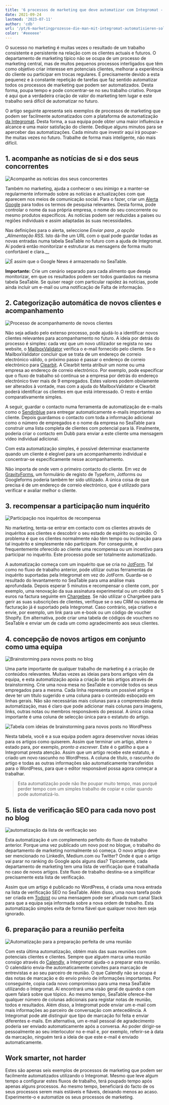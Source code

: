 ```yaml
---
title: '6 processos de marketing que deve automatizar com Integromat - SeaTable'
date: 2021-09-24
lastmod: '2023-07-11'
author: 'cdb'
url: '/pt/6-marketingprozesse-die-man-mit-integromat-automatisieren-sollte'
color: '#eeeeee'
---
```


O sucesso no marketing é muitas vezes o resultado de um trabalho consistente e persistente na relação com os clientes actuais e futuros. O departamento de marketing típico não se ocupa de um processo de marketing central, mas de muitos pequenos processos interligados que têm como objetivo criar interesse em potenciais clientes, melhorar a experiência do cliente ou participar em trocas regulares. É precisamente devido a esta pequenez e à constante repetição de tarefas que faz sentido automatizar todos os processos de marketing que podem ser automatizados. Desta forma, poupa tempo e pode concentrar-se no seu trabalho criativo. Porque é aqui que a verdadeira criação de valor do marketing tem lugar e este trabalho será difícil de automatizar no futuro.

O artigo seguinte apresenta seis exemplos de processos de marketing que podem ser facilmente automatizados com a plataforma de automatização [da Integromat](https://integromat.io/). Desta forma, a sua equipa pode obter uma maior influência e alcance e uma maior satisfação do cliente. Dedique alguns minutos para se aperceber das automatizações. Cada minuto que investir aqui irá poupar-lhe muitas vezes no futuro. Trabalhe de forma mais inteligente, não mais difícil.

## 1\. acompanhe as notícias de si e dos seus concorrentes

![Acompanhe as notícias dos seus concorrentes](https://seatable.io/wp-content/uploads/2021/09/monitor-the-news-of-your-competition-711x290.png)

Também no marketing, ajuda a conhecer o seu inimigo e a manter-se regularmente informado sobre as notícias e actualizações com que aparecem nos meios de comunicação social. Para o fazer, criar um [Alerta Google](https://www.google.de/alerts) para todos os termos de pesquisa relevantes. Desta forma, pode controlar o nome da sua própria empresa, o nome do seu concorrente ou mesmo produtos específicos. As notícias podem ser reduzidas a países ou regiões individuais e assim adaptadas às suas necessidades.

Nas definições para o alerta, seleccione _Enviar para \_a opção \_Alimentação RSS_. Isto dá-lhe um URL com o qual pode guardar todas as novas entradas numa tabela SeaTable no futuro com a ajuda de Integromat. Aí poderá então monitorizar e estruturar as mensagens de forma muito confortável e clara.\_\_

![É assim que o Google News é armazenado no SeaTable.](https://seatable.io/wp-content/uploads/2021/09/google-news-seatable.png)

**Importante:** Crie um cenário separado para cada alimento que deseja monitorizar, em que os resultados podem ser todos guardados na mesma tabela SeaTable. Se quiser reagir com particular rapidez às notícias, pode ainda incluir um e-mail ou uma notificação de Falta de informação.

## 2\. Categorização automática de novos clientes e acompanhamento

![Processo de acompanhamento de novos clientes](https://seatable.io/wp-content/uploads/2021/09/follow-up-on-customers.png)

Não seja adiado pelo extenso processo, pode ajudá-lo a identificar novos clientes relevantes para acompanhamento no futuro. A ideia por detrás do processo é simples: cada vez que um novo utilizador se regista no seu website, o [MailboxValidator](https://www.mailboxvalidator.com/) verifica o e-mail fornecido pelo cliente. Se o MailboxValidator concluir que se trata de um endereço de correio electrónico válido, o próximo passo é passar o endereço de correio electrónico para [Clearbit](https://clearbit.com/). A Clearbit tenta atribuir um nome ou uma empresa ao endereço de correio electrónico. Por exemplo, pode especificar que o fluxo de trabalho só continua se a empresa por detrás do endereço electrónico tiver mais de 9 empregados. Estes valores podem obviamente ser alterados à vontade, mas com a ajuda do MailboxValidator e Clearbit poderá identificar os clientes em que está interessado. O resto é então comparativamente simples.

A seguir, guardar o contacto numa ferramenta de automatização de e-mails como o [Sendinblue](https://de.sendinblue.com/) para entregar automaticamente e-mails importantes ao cliente. Depois guardamos o contacto com toda a informação adicional como o número de empregados e o nome da empresa no SeaTable para construir uma lista completa de clientes com potencial para lá. Finalmente, poderia criar o contacto em Dubb para enviar a este cliente uma mensagem vídeo individual adicional.

Com esta automatização simples, é possível determinar exactamente quando um cliente é elegível para um acompanhamento individual e concentrar-se especificamente nesse acompanhamento.

Não importa de onde vem o primeiro contacto do cliente. Em vez de [GravityForms](https://www.gravityforms.com/), um formulário de registo de Typeform, Jotforms ou Googleforms poderia também ter sido utilizado. A única coisa de que precisa é de um endereço de correio electrónico, que é utilizado para verificar e avaliar melhor o cliente.

## 3\. recompensar a participação num inquérito

![Participação nos inquéritos de recompensa](https://seatable.io/wp-content/uploads/2021/09/incentive-for-a-survey.png)

No marketing, tenta-se entrar em contacto com os clientes através de inquéritos aos clientes e descobrir o seu estado de espírito ou opinião. O problema é que os clientes normalmente não têm tempo ou inclinação para tal inquérito e simplesmente não participam. Por conseguinte, é frequentemente oferecido ao cliente uma recompensa ou um incentivo para participar no inquérito. Este processo pode ser totalmente automatizado.

A automatização começa com um inquérito que se cria no [JotForm](https://jotform.com/). Tal como no fluxo de trabalho anterior, pode utilizar outras ferramentas de inquérito suportadas pela Integromat em vez do JotForm. Guarda-se o resultado do levantamento no SeaTable para uma análise mais aprofundada. Depois esperar 5 minutos e recompensar o cliente com, por exemplo, uma renovação da sua assinatura experimental ou um crédito de 5 euros na factura seguinte em [Chargebee](https://www.chargebee.com/). Se não utilizar o Chargebee para gerir as suas subscrições de clientes, verifique se o seu CRM ou sistema de facturação já é suportado pela Integromat. Caso contrário, seja criativo e envie, por exemplo, um link para um e-book ou um código de voucher Shopify. Em alternativa, pode criar uma tabela de códigos de vouchers no SeaTable e enviar um de cada um como agradecimento aos seus clientes.

## 4\. concepção de novos artigos em conjunto como uma equipa

![Brainstorming para novos posts no blog](https://seatable.io/wp-content/uploads/2021/09/brainstorm-new-blog-posts-711x317.png)

Uma parte importante de qualquer trabalho de marketing é a criação de conteúdos relevantes. Muitas vezes as ideias para bons artigos vêm da equipa, e esta automatização apoia a criação de tais artigos através de brainstorming. Crie uma nova mesa no SeaTable e convide todos os seus empregados para a mesma. Cada linha representa um possível artigo e deve ter um título sugerido e uma coluna para o conteúdo esboçado em linhas gerais. Não são necessárias mais colunas para a compreensão desta automatização, mas é claro que pode adicionar mais colunas para imagens, links, outras notas ou membros responsáveis do pessoal. A única coisa importante é uma coluna de selecção única para o estatuto do artigo.

![Tabela com ideias de brainstorming para novos posts no WordPress](https://seatable.io/wp-content/uploads/2021/09/brainstorming-to-wordpress.png)

Nesta tabela, você e a sua equipa podem agora desenvolver novas ideias para os artigos como quiserem. Assim que terminar um artigo, altere o estado para, por exemplo, _pronto a escrever_. Este é o gatilho a que a Integromat presta atenção. Assim que um artigo recebe este estatuto, é criado um novo rascunho no WordPress. A coluna de título, o rascunho do artigo e todas as outras informações são automaticamente transferidos para o WordPress, para que o editor responsável possa agora começar a trabalhar.

> Esta automatização pode não lhe poupar muito tempo, mas porquê perder tempo com um simples trabalho de copiar e colar quando pode automatizá-lo.

## 5\. lista de verificação SEO para cada novo post no blog

![automatização da lista de verificação seo](https://seatable.io/wp-content/uploads/2021/09/seo-checklist-automation-711x234.png)

Esta automatização é um complemento perfeito do fluxo de trabalho anterior. Porque uma vez publicado um novo post no blogue, o trabalho do departamento de marketing normalmente só começa. O novo artigo deve ser mencionado no LinkedIn, Medium.com ou Twitter? Onde é que o artigo vai parar no ranking do Google após alguns dias? Tipicamente, cada departamento de marketing tem uma lista de verificação que é trabalhada no caso de novos artigos. Este fluxo de trabalho destina-se a simplificar precisamente esta lista de verificação.

Assim que um artigo é publicado no WordPress, é criada uma nova entrada na lista de verificação SEO no SeaTable. Além disso, uma nova tarefa pode ser criada em [Todoist](https://todoist.com/) ou uma mensagem pode ser afixada num canal Slack para que a equipa seja informada sobre a nova ordem de trabalho. Esta automatização simples evita de forma fiável que qualquer novo item seja ignorado.

## 6\. preparação para a reunião perfeita

![Automatização para a preparação perfeita de uma reunião](https://seatable.io/wp-content/uploads/2021/09/meeting-preparation-711x192.png)

Com esta última automatização, obtém mais das suas reuniões com potenciais clientes e clientes. Sempre que alguém marca uma reunião consigo através do [Calendly](https://calendly.com/), a Integromat ajuda-o a preparar esta reunião. O calendário envia-lhe automaticamente convites para marcação de entrevistas e ao seu parceiro de reunião. O que Calendly não se ocupa é das notas de marcação e do envio prévio de informações importantes. Por conseguinte, copia cada novo compromisso para uma mesa SeaTable utilizando o Integromat. Aí encontrará uma visão geral de quando e com quem falará sobre que tópico. Ao mesmo tempo, SeaTable oferece-lhe qualquer número de colunas adicionais para registar notas de reunião, todos e resultados. Além disso, a Integromat pode enviar um e-mail com mais informações ao parceiro de conversação com antecedência. A Integromat pode até distinguir que tipo de marcação foi feita e enviar diferentes e-mails. Em alternativa, um e-mail pessoal de agradecimento poderia ser enviado automaticamente após a conversa. Ao poder dirigir-se pessoalmente ao seu interlocutor no e-mail e, por exemplo, referir-se à data da marcação, ninguém terá a ideia de que este e-mail é enviado automaticamente.

## Work smarter, not harder

Estes são apenas seis exemplos de processos de marketing que podem ser facilmente automatizados utilizando o Integromat. Mesmo que leve algum tempo a configurar estes fluxos de trabalho, terá poupado tempo após apenas alguns processos. Ao mesmo tempo, beneficiará do facto de os seus processos serem mais estáveis e fiáveis, deixando menos ao acaso. Experimente-o e automatize os seus processos de marketing.
